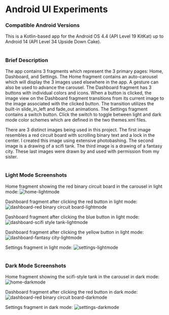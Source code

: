 # Android UI Experiments
### Compatible Android Versions
This is a Kotlin-based app for the Android OS 4.4 (API Level 19 KitKat) up to Android 14 (API Level 34 Upside Down Cake).
#
### Brief Description
The app contains 3 fragments which represent the 3 primary pages: Home, Dashboard, and Settings. The Home fragment contains an auto-carousel which will display the 3 images used elsewhere in the app. A gesture can also be used to advance the carousel. The Dashboard fragment has 3 buttons with individual colors and icons. When a button is clicked, the image view on the Dashboard fragment transitions from its current image to the image associated with the clicked button. The transition utilizes the built-in slide_in_left and fade_out animations. The Settings fragment contains a switch button. Click the switch to toggle between light and dark mode color schemes which are defined in the two themes.xml files.

There are 3 distinct images being used in this project. The first image resembles a red circuit board with scrolling binary text and a lock in the center. I created this image using extensive photobashing. The second image is a drawing of a scifi tank. The third image is a drawing of a fantasy city. These last images were drawn by and used with permission from my sister.
#
### Light Mode Screenshots
Home fragment showing the red binary circuit board in the carousel in light mode:
![home-lightmode](screenshots/Light%20Mode/Home-LightMode.png)

Dashboard fragment after clicking the red button in light mode:
![dashboard-red binary circuit board-lightmode](screenshots/Light%20Mode/Dashboard-RedButton-LightMode.png)

Dashboard fragment after clicking the blue button in light mode:
![dashboard-scifi style tank-lightmode](screenshots/Light%20Mode/Dashboard-BlueButton-LightMode.png)

Dashboard fragment after clicking the yellow button in light mode:
![dashboard-fantasy city-lightmode](screenshots/Light%20Mode/Dashboard-YellowButton-LightMode.png)

Settings fragment in light mode:
![settings-lightmode](screenshots/Light%20Mode/Settings-LightMode.png)
#
### Dark Mode Screenshots
Home fragment showing the scifi-style tank in the carousel in dark mode:
![home-darkmode](screenshots/Dark%20Mode/Home-DarkMode.png)

Dashboard fragment after clicking the red button in dark mode:
![dashboard-red binary circuit board-darkmode](screenshots/Dark%20Mode/Dashboard-RedButton-DarkMode.png)

Settings fragment in dark mode:
![settings-darkmode](screenshots/Dark%20Mode/Settings-DarkMode.png)
